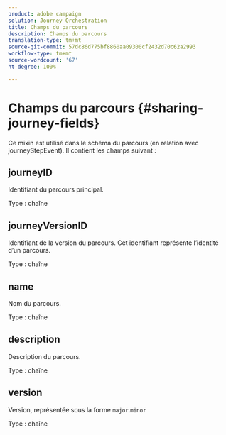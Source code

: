 ```yaml
---
product: adobe campaign
solution: Journey Orchestration
title: Champs du parcours
description: Champs du parcours
translation-type: tm+mt
source-git-commit: 57dc86d775bf8860aa09300cf2432d70c62a2993
workflow-type: tm+mt
source-wordcount: '67'
ht-degree: 100%

---
```



# Champs du parcours {#sharing-journey-fields}

Ce mixin est utilisé dans le schéma du parcours (en relation avec journeyStepEvent). Il contient les champs suivant :

## journeyID

Identifiant du parcours principal.

Type : chaîne

## journeyVersionID

Identifiant de la version du parcours. Cet identifiant représente l’identité d’un parcours.

Type : chaîne

## name

Nom du parcours.

Type : chaîne

## description

Description du parcours.

Type : chaîne

## version

Version, représentée sous la forme `major`.`minor`

Type : chaîne